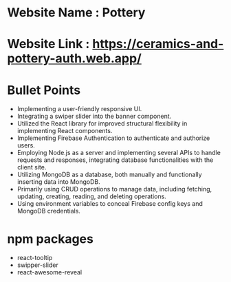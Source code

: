 # Website Name : Pottery
# Website Link : https://ceramics-and-pottery-auth.web.app/

# Bullet Points 
* Implementing a user-friendly responsive UI.
* Integrating a swiper slider into the banner component.
* Utilized the React library for improved structural flexibility in implementing React components.
* Implementing Firebase Authentication to authenticate and authorize users.
* Employing Node.js as a server and implementing several APIs to handle requests and responses, integrating database functionalities with the client site.
* Utilizing MongoDB as a database, both manually and functionally inserting data into MongoDB.
* Primarily using CRUD operations to manage data, including fetching, updating, creating, reading, and deleting operations.
* Using environment variables to conceal Firebase config keys and MongoDB credentials.

# npm packages
* react-tooltip
* swipper-slider
* react-awesome-reveal

